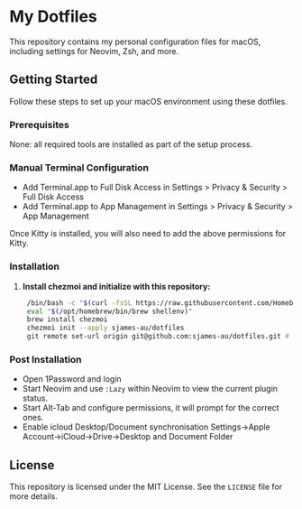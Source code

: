 # My Dotfiles

This repository contains my personal configuration files for macOS, including settings for Neovim, Zsh, and more.

## Getting Started

Follow these steps to set up your macOS environment using these dotfiles.

### Prerequisites

None: all required tools are installed as part of the setup process.

### Manual Terminal Configuration

- Add Terminal.app to Full Disk Access in Settings > Privacy & Security > Full Disk Access
- Add Terminal.app to App Management in Settings > Privacy & Security > App Management

Once Kitty is installed, you will also need to add the above permissions for Kitty.

### Installation

1. **Install chezmoi and initialize with this repository:**

   ```sh
    /bin/bash -c "$(curl -fsSL https://raw.githubusercontent.com/Homebrew/install/HEAD/install.sh)"
    eval "$(/opt/homebrew/bin/brew shellenv)"
    brew install chezmoi
    chezmoi init --apply sjames-au/dotfiles
    git remote set-url origin git@github.com:sjames-au/dotfiles.git # If you want to manage dotfiles
   ```

### Post Installation
- Open 1Password and login
- Start Neovim and use `:Lazy` within Neovim to view the current plugin status.
- Start Alt-Tab and configure permissions, it will prompt for the correct ones.
- Enable icloud Desktop/Document synchronisation Settings->Apple Account->iCloud->Drive->Desktop and Document Folder
## License

This repository is licensed under the MIT License. See the `LICENSE` file for more details.

